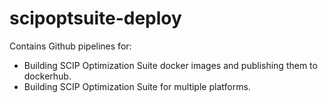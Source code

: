 # scipoptsuite-deploy

Contains Github pipelines for:
- Building SCIP Optimization Suite docker images and publishing them to dockerhub.
- Building SCIP Optimization Suite for multiple platforms. 
